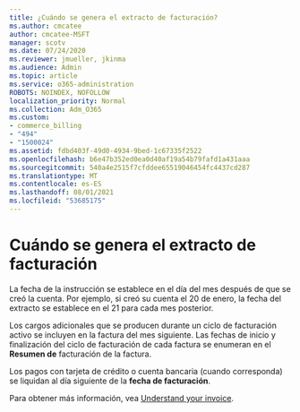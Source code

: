 ```yaml
---
title: ¿Cuándo se genera el extracto de facturación?
ms.author: cmcatee
author: cmcatee-MSFT
manager: scotv
ms.date: 07/24/2020
ms.reviewer: jmueller, jkinma
ms.audience: Admin
ms.topic: article
ms.service: o365-administration
ROBOTS: NOINDEX, NOFOLLOW
localization_priority: Normal
ms.collection: Adm_O365
ms.custom:
- commerce_billing
- "494"
- "1500024"
ms.assetid: fdbd403f-49d0-4934-9bed-1c67335f2522
ms.openlocfilehash: b6e47b352ed0ea0d40af19a54b79fafd1a431aaa
ms.sourcegitcommit: 540a4e2515f7cfddee65519046454fc4437cd287
ms.translationtype: MT
ms.contentlocale: es-ES
ms.lasthandoff: 08/01/2021
ms.locfileid: "53685175"
---
```

# <a name="when-is-the-billing-statement-generated"></a>Cuándo se genera el extracto de facturación

La fecha de la instrucción se establece en el día del mes después de que se creó la cuenta. Por ejemplo, si creó su cuenta el 20 de enero, la fecha del extracto se establece en el 21 para cada mes posterior.

Los cargos adicionales que se producen durante un ciclo de facturación activo se incluyen en la factura del mes siguiente. Las fechas de inicio y finalización del ciclo de facturación de cada factura se enumeran en el **Resumen de** facturación de la factura.

Los pagos con tarjeta de crédito o cuenta bancaria (cuando corresponda) se liquidan al día siguiente de la **fecha de facturación**.
  
Para obtener más información, vea [Understand your invoice](/microsoft-365/commerce/billing-and-payments/understand-your-invoice2).